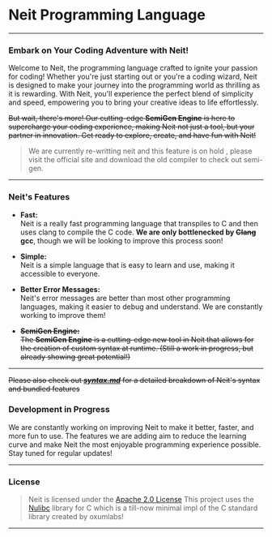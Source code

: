 # Neit Programming Language

---

### **Embark on Your Coding Adventure with Neit!**

Welcome to Neit, the programming language crafted to ignite your passion for coding! Whether you're just starting out or you're a coding wizard, Neit is designed to make your journey into the programming world as thrilling as it is rewarding. With Neit, you'll experience the perfect blend of simplicity and speed, empowering you to bring your creative ideas to life effortlessly. 

~~But wait, there's more! Our cutting-edge **SemiGen Engine** is here to supercharge your coding experience, making Neit not just a tool, but your partner in innovation. Get ready to explore, create, and have fun with Neit!~~
> We are currently re-writting neit and this feature is on hold , please visit the official site and download the old compiler to check out semi-gen.

---

### **Neit's Features**

- **Fast:**  
  Neit is a really fast programming language that transpiles to C and then uses clang to compile the C code. **We are only bottlenecked by ~~Clang~~ gcc**, though we will be looking to improve this process soon!

- **Simple:**  
  Neit is a simple language that is easy to learn and use, making it accessible to everyone.

- **Better Error Messages:**  
  Neit's error messages are better than most other programming languages, making it easier to debug and understand. We are constantly working to improve them!
- ~~**SemiGen Engine:**  
  The **SemiGen Engine** is a cutting-edge new tool in Neit that allows for the creation of custom syntax at runtime. (Still a work in progress, but already showing great potential!)~~

---

~~Please also check out [***syntax.md***](SYNTAX.md) for a detailed breakdown of Neit's syntax and bundled features~~

### **Development in Progress**

We are constantly working on improving Neit to make it better, faster, and more fun to use. The features we are adding aim to reduce the learning curve and make Neit the most enjoyable programming experience possible. Stay tuned for regular updates!

---

### **License**

> Neit is licensed under the [Apache 2.0 License](LICENSE)
> This project uses the [Nulibc](https://github.com/oxumlabs/nulibc) library for C which is a till-now minimal impl of the C standard library created by oxumlabs!

---